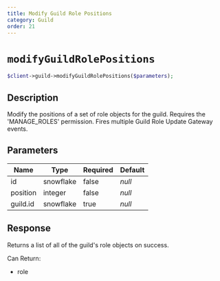 ```yaml
---
title: Modify Guild Role Positions
category: Guild
order: 21
---
```


# `modifyGuildRolePositions`

```php
$client->guild->modifyGuildRolePositions($parameters);
```

## Description

Modify the positions of a set of role objects for the guild. Requires the &#039;MANAGE_ROLES&#039; permission.  Fires multiple Guild Role Update Gateway events.

## Parameters


Name | Type | Required | Default
--- | --- | --- | ---
id | snowflake | false | *null*
position | integer | false | *null*
guild.id | snowflake | true | *null*

## Response

Returns a list of all of the guild&#039;s role objects on success.

Can Return:

* role
